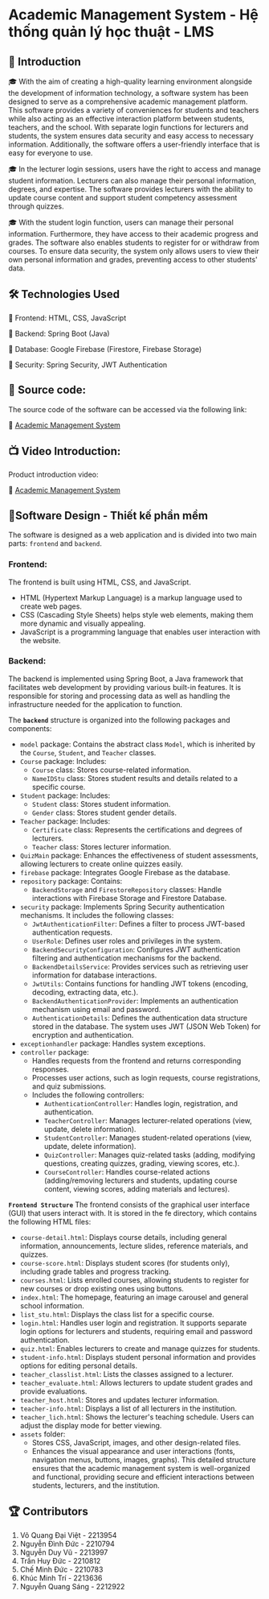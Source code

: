 # **Academic Management System - Hệ thống quản lý học thuật - LMS**

## 📌 **Introduction**

🎓 With the aim of creating a high-quality learning environment alongside the development of information technology, a software system has been designed to serve as a comprehensive academic management platform. This software provides a variety of conveniences for students and teachers while also acting as an effective interaction platform between students, teachers, and the school. With separate login functions for lecturers and students, the system ensures data security and easy access to necessary information. Additionally, the software offers a user-friendly interface that is easy for everyone to use.

🎓 In the lecturer login sessions, users have the right to access and manage student information. Lecturers can also manage their personal information, degrees, and expertise. The software provides lecturers with the ability to update course content and support student competency assessment through quizzes.

🎓 With the student login function, users can manage their personal information. Furthermore, they have access to their academic progress and grades. The software also enables students to register for or withdraw from courses. To ensure data security, the system only allows users to view their own personal information and grades, preventing access to other students' data.

## 🛠️ **Technologies Used**

🔧 Frontend: HTML, CSS, JavaScript

🔧 Backend: Spring Boot (Java)

🔧 Database: Google Firebase (Firestore, Firebase Storage)

🔧 Security: Spring Security, JWT Authentication

## 🚀 **Source code:**
The source code of the software can be accessed via the following link:

🔗 [Academic Management System](https://github.com/NguyenVu04/BTL.git)

## 📺 **Video Introduction:**
Product introduction video:

🔗 [Academic Management System](https://youtu.be/HpA0xAE15ZE?si=Bu4EhRuMUR9bwU4F)

## 📌**Software Design - Thiết kế phần mềm** 
The software is designed as a web application and is divided into two main parts: `frontend` and `backend`.
### Frontend: 
The frontend is built using HTML, CSS, and JavaScript.
- HTML (Hypertext Markup Language) is a markup language used to create web pages.
- CSS (Cascading Style Sheets) helps style web elements, making them more dynamic and visually appealing.
- JavaScript is a programming language that enables user interaction with the website.

### Backend: 
The backend is implemented using Spring Boot, a Java framework that facilitates web development by providing various built-in features. It is responsible for storing and processing data as well as handling the infrastructure needed for the application to function.

The **`backend`** structure is organized into the following packages and components:
- `model` package: Contains the abstract class `Model`, which is inherited by the `Course`, `Student`, and `Teacher` classes.
- `Course` package: Includes:
  - `Course` class: Stores course-related information.
  - `NameIDStu` class: Stores student results and details related to a specific course.
- `Student` package: Includes:
  - `Student` class: Stores student information.
  - `Gender` class: Stores student gender details.
- `Teacher` package: Includes:
  - `Certificate` class: Represents the certifications and degrees of lecturers.
  - `Teacher` class: Stores lecturer information.
- `QuizMain` package: Enhances the effectiveness of student assessments, allowing lecturers to create online quizzes easily.
- `firebase` package: Integrates Google Firebase as the database.
- `repository` package: Contains:
  - `BackendStorage` and `FirestoreRepository` classes: Handle interactions with Firebase Storage and Firestore Database.
- `security` package: Implements Spring Security authentication mechanisms. It includes the following classes:
  - `JwtAuthenticationFilter`: Defines a filter to process JWT-based authentication requests.
  - `UserRole`: Defines user roles and privileges in the system.
  - `BackendSecurityConfiguration`: Configures JWT authentication filtering and authentication mechanisms for the backend.
  - `BackendDetailsService`: Provides services such as retrieving user information for database interactions.
  - `JwtUtils`: Contains functions for handling JWT tokens (encoding, decoding, extracting data, etc.).
  - `BackendAuthenticationProvider`: Implements an authentication mechanism using email and password.
  - `AuthenticationDetails`: Defines the authentication data structure stored in the database.
The system uses JWT (JSON Web Token) for encryption and authentication.
- `exceptionhandler` package: Handles system exceptions.
- `controller` package:
  - Handles requests from the frontend and returns corresponding responses.
  - Processes user actions, such as login requests, course registrations, and quiz submissions.
  - Includes the following controllers:
      - `AuthenticationController`: Handles login, registration, and authentication.
      - `TeacherController`: Manages lecturer-related operations (view, update, delete information).
      - `StudentController`: Manages student-related operations (view, update, delete information).
      - `QuizController`: Manages quiz-related tasks (adding, modifying questions, creating quizzes, grading, viewing scores, etc.).
      - `CourseController`: Handles course-related actions (adding/removing lecturers and students, updating course content, viewing scores, adding materials and lectures).

**`Frontend Structure`**
The frontend consists of the graphical user interface (GUI) that users interact with. It is stored in the fe directory, which contains the following HTML files:
- `course-detail.html`: Displays course details, including general information, announcements, lecture slides, reference materials, and quizzes.
- `course-score.html`: Displays student scores (for students only), including grade tables and progress tracking.
- `courses.html`: Lists enrolled courses, allowing students to register for new courses or drop existing ones using buttons.
- `index.html`: The homepage, featuring an image carousel and general school information.
- `list_stu.html`: Displays the class list for a specific course.
- `login.html`: Handles user login and registration. It supports separate login options for lecturers and students, requiring email and password authentication.
- `quiz.html`: Enables lecturers to create and manage quizzes for students.
- `student-info.html`: Displays student personal information and provides options for editing personal details.
- `teacher_classlist.html`: Lists the classes assigned to a lecturer.
- `teacher_evaluate.html`: Allows lecturers to update student grades and provide evaluations.
- `teacher_host.html`: Stores and updates lecturer information.
- `teacher-info.html`: Displays a list of all lecturers in the institution.
- `teacher_lich.html`: Shows the lecturer's teaching schedule. Users can adjust the display mode for better viewing.
- `assets` folder:
  - Stores CSS, JavaScript, images, and other design-related files.
  - Enhances the visual appearance and user interactions (fonts, navigation menus, buttons, images, graphs).
This detailed structure ensures that the academic management system is well-organized and functional, providing secure and efficient interactions between students, lecturers, and the institution.
## 🏆 Contributors
1. Võ Quang Đại Việt - 2213954
2. Nguyễn Đình Đức - 2210794
3. Nguyễn Duy Vũ - 2213997
4. Trần Huy Đức - 2210812
5. Chế Minh Đức - 2210783
6. Khúc Minh Trí - 2213636
7. Nguyễn Quang Sáng - 2212922




